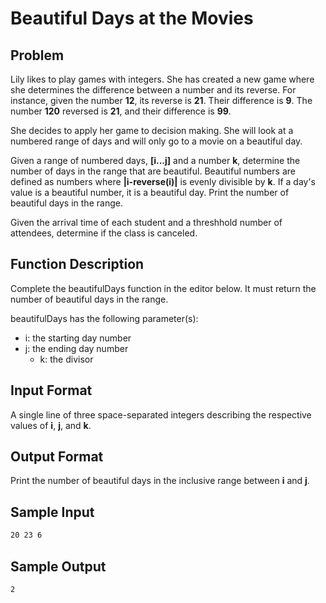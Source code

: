# Beautiful Days at the Movies

## Problem

Lily likes to play games with integers. She has created a new game where she determines the difference between a number and its reverse. For instance, given the number **12**, its reverse is **21**. Their difference is **9**. The number **120** reversed is **21**, and their difference is **99**.

She decides to apply her game to decision making. She will look at a numbered range of days and will only go to a movie on a beautiful day.

Given a range of numbered days, **[i...j]** and a number **k**, determine the number of days in the range that are beautiful. Beautiful numbers are defined as numbers where **|i-reverse(i)|** is evenly divisible by **k**. If a day's value is a beautiful number, it is a beautiful day. Print the number of beautiful days in the range.

Given the arrival time of each student and a threshhold number of attendees, determine if the class is canceled.

## Function Description

Complete the beautifulDays function in the editor below. It must return the number of beautiful days in the range.

beautifulDays has the following parameter(s):

* i: the starting day number
* j: the ending day number
  * k: the divisor

## Input Format

A single line of three space-separated integers describing the respective values of **i**, **j**, and **k**.

## Output Format

Print the number of beautiful days in the inclusive range between **i** and **j**.

## Sample Input

```bash
20 23 6
```

## Sample Output

```bash
2
```
